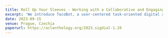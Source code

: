 ```yaml
---
title: Roll Up Your Sleeves - Working with a Collaborative and Engaging Task Oriented Dialogue System conference. ACL/ISCA Special Interest Group on Discourse and Dialogue(SIGDIAL) 2023
excerpt: 'We introduce TacoBot, a user-centered task-oriented digital assistant designed to guide users through complex real-world tasks with multiple steps. Covering a wide range of cooking and how-to tasks, we aim to deliver a collaborative and engaging dialogue experience. Equipped with language understanding, dialogue management, and response generation components supported by a robust search engine, TacoBot ensures efficient task assistance.'
date: 2023-09-15
venue: Prague, Czechia
paperurl: https://aclanthology.org/2023.sigdial-1.19
---
```

